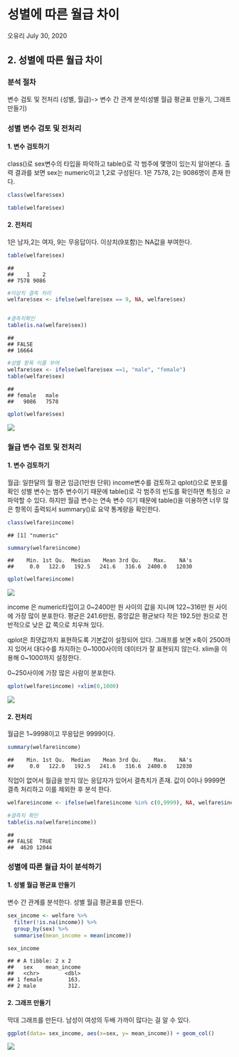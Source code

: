 성별에 따른 월급 차이
================
오유리
July 30, 2020

## 2\. 성별에 따른 월급 차이

### 분석 절차

변수 검토 및 전처리 (성별, 월급)-\> 변수 간 관계 분석(성별 월급 평균표 만들기, 그래프 만들기)

### 성별 변수 검토 및 전처리

#### 1\. 변수 검토하기

class()로 sex변수의 타입을 파악하고 table()로 각 범주에 몇명이 있는지 알아본다. 출력 결과를 보면 sex는
numeric이고 1,2로 구성된다. 1은 7578, 2는 9086명이 존재 한다.

``` r
class(welfare$sex)

table(welfare$sex)
```

#### 2\. 전처리

1은 남자,2는 여자, 9는 무응답이다. 이상치(9포함)는 NA값을 부여한다.

``` r
table(welfare$sex)
```

    ## 
    ##    1    2 
    ## 7578 9086

``` r
#이상치 결측 처리
welfare$sex <- ifelse(welfare$sex == 9, NA, welfare$sex)


#결측치확인
table(is.na(welfare$sex))
```

    ## 
    ## FALSE 
    ## 16664

``` r
#성별 항목 이름 부여
welfare$sex <- ifelse(welfare$sex ==1, "male", "female")
table(welfare$sex)
```

    ## 
    ## female   male 
    ##   9086   7578

``` r
qplot(welfare$sex)
```

![](welfare02_files/figure-gfm/unnamed-chunk-3-1.png)<!-- -->

### 월급 변수 검토 및 전처리

#### 1\. 변수 검토하기

월급: 일한달의 월 평균 임금(1만원 단위) income변수를 검토하고 qplot()으로 분포를 확인 성별 변수는 범주 변수이기
때문에 table()로 각 범주의 빈도를 확인하면 특징으 ㄹ파악할 수 있다. 하지만 월급 변수는 연속 변수 이기 때문에
table()을 이용하면 너무 많은 항목이 출력되서 summary()로 요약 통계량을 확인한다.

``` r
class(welfare$income)
```

    ## [1] "numeric"

``` r
summary(welfare$income)
```

    ##    Min. 1st Qu.  Median    Mean 3rd Qu.    Max.    NA's 
    ##     0.0   122.0   192.5   241.6   316.6  2400.0   12030

``` r
qplot(welfare$income)
```

![](welfare02_files/figure-gfm/unnamed-chunk-4-1.png)<!-- -->

income 은 numeric타입이고 0\~2400만 원 사이의 값을 지니며 122\~316만 원 사이에 가장 많이 분포한다.
평균은 241.6만원, 중앙값은 평균보다 작은 192.5만 원으로 전반적으로 낮은 값 쪽으로 치우쳐 있다.

qplot은 최댓값까지 표현하도록 기본값이 설정되어 있다. 그래프를 보면 x축이 2500까지 있어서 대다수를 차지하는
0\~1000사이의 데이터가 잘 표현되지 않는다. xlim을 이용해 0\~1000까지 설정한다.

0\~250사이에 가장 많은 사람이 분포한다.

``` r
qplot(welfare$income) +xlim(0,1000)
```

![](welfare02_files/figure-gfm/unnamed-chunk-5-1.png)<!-- -->

#### 2\. 전처리

월급은 1\~9998이고 무응답은 9999이다.

``` r
summary(welfare$income)
```

    ##    Min. 1st Qu.  Median    Mean 3rd Qu.    Max.    NA's 
    ##     0.0   122.0   192.5   241.6   316.6  2400.0   12030

직업이 없어서 월급을 받지 않는 응답자가 있어서 결측치가 존재. 값이 0이나 9999면 결측 처리하고 이를 제외한 후 분석 한다.

``` r
welfare$income <- ifelse(welfare$income %in% c(0,9999), NA, welfare$income)

#결측치 확인
table(is.na(welfare$income))
```

    ## 
    ## FALSE  TRUE 
    ##  4620 12044

### 성별에 따른 월급 차이 분석하기

#### 1\. 성별 월급 평균표 만들기

변수 간 관계를 분석한다. 성별 월급 평균표를 만든다.

``` r
sex_income <- welfare %>%  
  filter(!is.na(income)) %>% 
  group_by(sex) %>% 
  summarise(mean_income = mean(income))

sex_income
```

    ## # A tibble: 2 x 2
    ##   sex    mean_income
    ##   <chr>        <dbl>
    ## 1 female        163.
    ## 2 male          312.

#### 2\. 그래프 만들기

막대 그래프를 만든다. 남성이 여성의 두배 가까이 많다는 걸 알 수 있다.

``` r
ggplot(data= sex_income, aes(x=sex, y= mean_income)) + geom_col()
```

![](welfare02_files/figure-gfm/unnamed-chunk-9-1.png)<!-- -->
